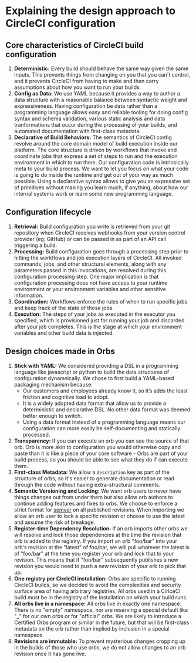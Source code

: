 # Explaining the design approach to CircleCI configuration

## Core characteristics of CircleCI build configuration
1. **Deterministic:** Every build should behave the same way given the same inputs. This prevents things from changing on you that you can't control, and it prevents CircleCI from having to make and then carry assumptions about how you want to run your builds.
1. **Config as Data:** We use YAML because it provides a way to author a data structure with a reasonable balance between syntactic weight and expressiveness. Having configuration be data rather than a programming language allows easy and reliable tooling for doing config syntax and schema validation, various static analysis and data tranformations that occur during the processing of your builds, and automated documentation with first-class metadata.
1. **Declarative of Build Behaviors:** The semantics of CircleCI config revolve around the core domain model of build execution inside our platform.  The core structure is driven by workflows that invoke and coordinate jobs that express a set of steps to run and the execution environment in which to run them. Our configuration code is intrinsically meta to your build process. We want to let you focus on what your code is going to do inside the runtime and get out of your way as much possible. Using a declarative syntax allows to give you an expressive set of primitives without making you learn much, if anything, about how our internal systems work or learn some new programming language.

## Configuration lifecycle
1. **Retrieval:** Build configuration you write is retrieved from your git repository when CircleCI receives webhooks from your version control provider (eg: GitHub) or can be passed in as part of an API call triggering a build. 
2. **Processing:** Build configuration goes through a processing step prior to hitting the workflows and job execution layers of CircleCI. All invoked commands, jobs, and other structural elements, along with any parameters passed in this invocations, are resolved during this configuration processing step. One major implication is that configuration processing does not have access to your runtime environment or your environment variables and other sensitive information.
3. **Coordination:** Workflows enforce the rules of when to run specific jobs and keep track of the state of those jobs.
4. **Execution:** The steps of your jobs as executed in the executor you specified, which is provisioned just for running your job and discarded after your job completes. This is the stage at which your environment variables and other build data is injected.

## Design choices made in Orbs
1. **Stick with YAML:** We considered providing a DSL in a programming language like javascript or python to build the data structures of configuration dynamnically. We chose to first build a YAML-based packaging mechanism because:
    * Our customers and employees already know it, so it’s adds the least friction and cognitive load to adopt.
    * It is a widely adopted data format that allow us to provide a deterministic and declarative DSL. No other data format was deemed better enough to switch.
    * Using a data format instead of a programming language means our configuration can more easily be self-documenting and statically processed.
1. **Transparency:** If you can execute an orb you can see the source of that orb. Orb is more akin to configuration you would otherwise copy and paste than it is like a piece of your core software - Orbs are part of your build process, so you should be able to see what they do if can execute them.
1. **First-class Metadata:** We allow a `description` key as part of the structure of orbs, so it's easier to generate documentation or read through the code without having extra-structural comments.
1. **Semantic Versioning and Locking:** We want orb users to never have things changes out from under them but also allow orb authors to continue adding features and fixes to orbs. We choose to enforce a strict format for [semver](https://semver.org/) on all published revisions. When importing we allow an orb user to lock a specific revision or choose to use the latest and assume the risk of breakage.
1. **Register-time Dependency Resolution:** If an orb imports other orbs we will resolve and lock those dependencies at the time the revision that orb is added to the registry. If you import an orb "foo/bar" into your orb's revision at the "latest" of foo/bar, we will pull whatever the latest is of "foo/bar" at the time you register your orb and lock that to your revision. This means that if "foo/bar" subsequently publishes a new revision you would need to push a new revision of your orb to pick that up.
1. **One registry per CircleCI installation:** Orbs are specific to running CircleCI builds, so we decided to avoid the complexities and security surface area of having arbitrary registries. All orbs used in a CirlceCI build must be in the registry of the installation on which your build runs. 
1. **All orbs live in a namespace:** All orbs live in exactly one namespace. There is no "empty" namespace, nor are reserving a special default like "_" for our own orbs or for "official" orbs. We are likely to introduce a Certified Orbs program or similar in the future, but that will be first-class metadata on the orb rather than implied by inclusion in a special namespace.
1. **Revisions are immutable:** To prevent mysterious changes cropping up in the builds of those who use orbs, we do not allow changes to an orb revision once it has gone live.
